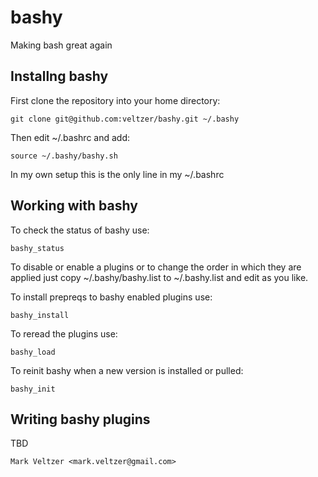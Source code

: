 # bashy

Making bash great again

## Installng bashy

First clone the repository into your home directory:

	git clone git@github.com:veltzer/bashy.git ~/.bashy

Then edit ~/.bashrc and add:

	source ~/.bashy/bashy.sh

In my own setup this is the only line in my ~/.bashrc

## Working with bashy

To check the status of bashy use:

	bashy_status

To disable or enable a plugins or to change the order in which
they are applied just copy ~/.bashy/bashy.list
to ~/.bashy.list and edit as you like.

To install prepreqs to bashy enabled plugins use:

	bashy_install

To reread the plugins use:

	bashy_load

To reinit bashy when a new version is installed or pulled:

	bashy_init

## Writing bashy plugins

TBD

	Mark Veltzer <mark.veltzer@gmail.com>
